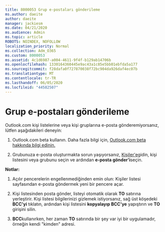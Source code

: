 ```yaml
---
title: 8000053 Grup e-postaları gönderileme
ms.author: daeite
author: daeite
manager: jackiesm
ms.date: 04/21/2020
ms.audience: Admin
ms.topic: article
ROBOTS: NOINDEX, NOFOLLOW
localization_priority: Normal
ms.collection: Adm_O365
ms.custom: 8000053
ms.assetid: 4c1d6987-a004-4611-9f4f-b129ab14706b
ms.openlocfilehash: 1330164360445e9ac43a1c85e5bb01ebfda5a177
ms.sourcegitcommit: f28dafa0f727870038f72bc904da926daf4ec07b
ms.translationtype: MT
ms.contentlocale: tr-TR
ms.lasthandoff: 06/05/2020
ms.locfileid: "44582507"
---
```

# <a name="unable-to-send-group-emails"></a>Grup e-postaları gönderileme

Outlook.com kişi listelerine veya kişi gruplarına e-posta gönderemiyorsanız, lütfen aşağıdakileri deneyin:
  
1. Outlook.com beta kullanın. Daha fazla bilgi için, [Outlook.com beta hakkında bilgi edinin.](https://support.office.com/article/e2261c7f-d413-4084-8f22-21282f42d8cf)
    
2. Grubunuza e-posta oluşturmakta sorun yaşıyorsanız, [Kişiler'e](https://outlook.live.com/people/)gidin, kişi listesini veya grubunu seçin ve ardından **e-posta gönder'i**seçin.
    
 **Notlar:**
  
1. Açılır pencerelerin engellenmediğinden emin olun: Kişiler listesi sayfasından e-posta göndermek yeni bir pencere açar.
    
2. Kişi listesinden posta gönder, listeyi otomatik olarak **TO** satırına yerleştirir. Kişi listesi bilgilerinizi gizlemek istiyorsanız, sağ üst köşedeki **BCC'yi** tıklatın, ardından kişi listesini **kopyalayıp BCC'ye** yapıştırın ve **TO** girişini silin. 
    
3. **BCC**kullanırken, her zaman **TO** satırında bir şey var iyi bir uygulamadır, örneğin kendi "kimden" adresi. 
    

